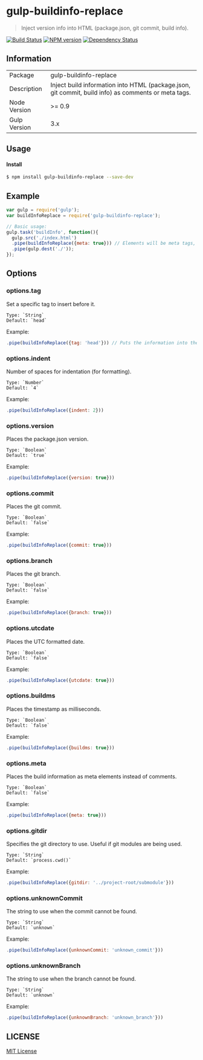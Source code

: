 # gulp-buildinfo-replace

> Inject version info into HTML (package.json, git commit, build info).

[![Build Status](http://img.shields.io/travis/hal313/gulp-buildinfo-replace/master.svg?style=flat-square)](https://travis-ci.org/hal313/gulp-buildinfo-replace)
[![NPM version](http://img.shields.io/npm/v/gulp-buildinfo-replace.svg?style=flat-square)](https://www.npmjs.com/package/gulp-buildinfo-replace)
[![Dependency Status](http://img.shields.io/david/hal313/gulp-buildinfo-replace.svg?style=flat-square)](https://david-dm.org/hal313/gulp-buildinfo-replace)

## Information

<table>
<tr>
<td>Package</td><td>gulp-buildinfo-replace</td>
</tr>
<tr>
<td>Description</td>
<td>Inject build information into HTML (package.json, git commit, build info) as comments or meta tags.</td>
</tr>
<tr>
<td>Node Version</td>
<td>>= 0.9</td>
</tr>
<tr>
<td>Gulp Version</td>
<td>3.x</td>
</tr>
</table>

## Usage


#### Install

```bash
$ npm install gulp-buildinfo-replace --save-dev
```

## Example

```js
var gulp = require('gulp');
var buildInfoReplace = require('gulp-buildinfo-replace');

// Basic usage:
gulp.task('buildInfo', function(){
  gulp.src('./index.html')
  .pipe(buildInfoReplace({meta: true})) // Elements will be meta tags, not comments
  .pipe(gulp.dest('./'));
});

```

## Options

### options.tag
Set a specific tag to insert before it.

    Type: `String`
    Default: `head`

Example:

```js
.pipe(buildInfoReplace({tag: 'head'})) // Puts the information into the 'head' DOM element
```

### options.indent
Number of spaces for indentation (for formatting).

    Type: `Number`
    Default: `4`

Example:

```js
.pipe(buildInfoReplace({indent: 2}))
```

### options.version
Places the package.json version.

    Type: `Boolean`
    Default: `true`

Example:

```js
.pipe(buildInfoReplace({version: true}))
```

### options.commit
Places the git commit.

    Type: `Boolean`
    Default: `false`

Example:

```js
.pipe(buildInfoReplace({commit: true}))
```

### options.branch
Places the git branch.

    Type: `Boolean`
    Default: `false`

Example:

```js
.pipe(buildInfoReplace({branch: true}))
```

### options.utcdate
Places the UTC formatted date.

    Type: `Boolean`
    Default: `false`

Example:

```js
.pipe(buildInfoReplace({utcdate: true}))
```

### options.buildms
Places the timestamp as milliseconds.

    Type: `Boolean`
    Default: `false`

Example:

```js
.pipe(buildInfoReplace({buildms: true}))
```

### options.meta
Places the build information as meta elements instead of comments.

    Type: `Boolean`
    Default: `false`

Example:

```js
.pipe(buildInfoReplace({meta: true}))
```

### options.gitdir
Specifies the git directory to use. Useful if git modules are being used.

    Type: `String`
    Default: `process.cwd()`

Example:

```js
.pipe(buildInfoReplace({gitdir: '../project-root/submodule'}))
```

### options.unknownCommit
The string to use when the commit cannot be found.

    Type: `String`
    Default: `unknown`

Example:

```js
.pipe(buildInfoReplace({unknownCommit: 'unknown_commit'}))
```

### options.unknownBranch
The string to use when the branch cannot be found.

    Type: `String`
    Default: `unknown`

Example:

```js
.pipe(buildInfoReplace({unknownBranch: 'unknown_branch'}))
```


## LICENSE

[MIT License](https://raw.githubusercontent.com/hal313/gulp-buildinfo-replace/master/LICENSE)
